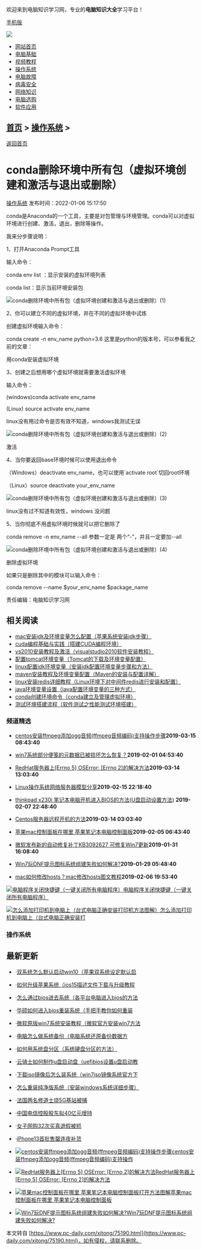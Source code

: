欢迎来到电脑知识学习网，专业的**电脑知识大全**学习平台！

[手机版](https://m.pc-daily.com/)

[![](https://www.pc-daily.com/static/images/logo.png)](https://www.pc-daily.com/)

 

*   [网站首页](https://www.pc-daily.com/)
*   [电脑基础](https://www.pc-daily.com/jichu/)
*   [视频教程](https://www.pc-daily.com/shipin/)
*   [操作系统](https://www.pc-daily.com/xitong/)
*   [电脑故障](https://www.pc-daily.com/guzhang/)
*   [病毒安全](https://www.pc-daily.com/anquan/)
*   [网络知识](https://www.pc-daily.com/wangluo/)
*   [电脑选购](https://www.pc-daily.com/xuangou/)
*   [软件应用](https://www.pc-daily.com/ruanjian/)

[首页](https://www.pc-daily.com/) > [操作系统](https://www.pc-daily.com/xitong/) >
----------------------------------------------------------------------------

[返回首页](https://www.pc-daily.com/)

conda删除环境中所有包（虚拟环境创建和激活与退出或删除）
==============================

[操作系统](https://www.pc-daily.com/xitong/) 发布时间：2022-01-06 15:17:50

conda是Anaconda的一个工具，主要是对包管理与环境管理。conda可以对虚拟环境进行创建、激活，退出，删除等操作。

我来分步骤说明：

1、打开Anaconda Prompt工具

输入命令：

conda env list ：显示安装的虚拟环境列表

conda list：显示当前环境安装包

![conda删除环境中所有包（虚拟环境创建和激活与退出或删除）(1)](https://img.pc-daily.com/uploads/allimg/220106/151K0DL-0.jpg)

2、你可以建立不同的虚拟环境，并在不同的虚拟环境中试炼

创建虚拟环境输入命令：

conda create -n env\_name python=3.6 这里是python的版本号，可以参看我之前的文章：

用conda安装虚拟环境

3、创建之后想用哪个虚拟环境就需要激活虚拟环境

输入命令：

(windows)conda activate env\_name

(Linux) source activate env\_name

linux没有用过命令是否有效不知道，windows我测试无误

![conda删除环境中所有包（虚拟环境创建和激活与退出或删除）(2)](https://img.pc-daily.com/uploads/allimg/220106/151K01B1-1.jpg)

激活

4、当你要返回base环境时候可以使用退出命令

（Windows）deactivate env\_name，也可以使用\`activate root\`切回root环境

（Linux）source deactivate your\_env\_name

![conda删除环境中所有包（虚拟环境创建和激活与退出或删除）(3)](https://img.pc-daily.com/uploads/allimg/220106/151K03325-2.jpg)

linux没有过不知道有效性，windows 没问题

5、当你彻底不用虚拟环境时候就可以把它删除了

conda remove -n env\_name --all 参数一定是 两个“-”，并且一定要加--all

![conda删除环境中所有包（虚拟环境创建和激活与退出或删除）(4)](https://img.pc-daily.com/uploads/allimg/220106/151K0B91-3.jpg)

删除虚拟环境

如果只是删除其中的模块可以输入命令：

conda remove --name $your\_env\_name $package\_name

[](about:blank#)[](about:blank# "分享到QQ空间")[](about:blank# "分享到新浪微博")[](about:blank# "分享到腾讯微博")[](about:blank# "分享到微信")[](about:blank# "分享到百度新首页")[](about:blank# "分享到QQ好友")[](about:blank# "分享到百度云收藏")

责任编辑：电脑知识学习网

相关阅读
----

*   [mac安装jdk及环境变量怎么配置（苹果系统安装jdk步骤）](https://www.pc-daily.com/xitong/74960.html "mac安装jdk及环境变量怎么配置（苹果系统安装jdk步骤）")
*   [cuda编程基础与实践（搭建CUDA编程环境）](https://www.pc-daily.com/wangluo/75000.html "cuda编程基础与实践（搭建CUDA编程环境）")
*   [vs2010安装教程及激活（visualstudio2010软件安装教程）](https://www.pc-daily.com/xitong/75027.html "vs2010安装教程及激活（visualstudio2010软件安装教程）")
*   [配置tomcat环境变量（Tomcat的下载及环境变量配置）](https://www.pc-daily.com/xitong/75029.html "配置tomcat环境变量（Tomcat的下载及环境变量配置）")
*   [linux配置jdk环境变量（安装jdk配置环境变量步骤和方法）](https://www.pc-daily.com/xitong/75060.html "linux配置jdk环境变量（安装jdk配置环境变量步骤和方法）")
*   [maven安装教程及环境变量配置（Maven的安装与配置详解）](https://www.pc-daily.com/xitong/75068.html "maven安装教程及环境变量配置（Maven的安装与配置详解）")
*   [linux安装redis详细教程（Linux环境下对中间件redis进行安装和配置）](https://www.pc-daily.com/wangluo/75094.html "linux安装redis详细教程（Linux环境下对中间件redis进行安装和配置）")
*   [java环境变量设置（java配置环境变量的三种方式）](https://www.pc-daily.com/xitong/75134.html "java环境变量设置（java配置环境变量的三种方式）")
*   [conda创建环境命令（conda建立及管理虚拟环境）](https://www.pc-daily.com/xitong/75141.html "conda创建环境命令（conda建立及管理虚拟环境）")
*   [测试环境搭建流程（软件测试之性能测试环境搭建）](https://www.pc-daily.com/wangluo/75161.html "测试环境搭建流程（软件测试之性能测试环境搭建）")

### 频道精选

*   [centos安装ffmpeg添加ogg音频(ffmpeg音频编码)支持操作步骤](https://www.pc-daily.com/xitong/51380.html "centos安装ffmpeg添加ogg音频(ffmpeg音频编码)支持操作步骤")**2019-03-15 08:43:40**
*   [win7系统部分便笺的元数据已被损坏怎么恢复？](https://www.pc-daily.com/xitong/39238.html "win7系统部分便笺的元数据已被损坏怎么恢复？")**2019-02-01 04:53:40**
*   [RedHat服务器上\[Errno 5\] OSError: \[Errno 2\]的解决方法](https://www.pc-daily.com/xitong/51144.html "RedHat服务器上[Errno 5] OSError: [Errno 2]的解决方法")**2019-03-14 13:03:40**
*   [Linux操作系统网络服务器模型分享](https://www.pc-daily.com/xitong/43479.html "Linux操作系统网络服务器模型分享")**2019-02-15 22:18:40**
*   [thinkpad x230i 笔记本电脑开机进入BIOS的方法(U盘启动设置方法)](https://www.pc-daily.com/xitong/41181.html "thinkpad x230i 笔记本电脑开机进入BIOS的方法(U盘启动设置方法) ") **2019-02-07 22:48:40**

*   [Centos服务器远程开机的方法](https://www.pc-daily.com/xitong/51024.html "Centos服务器远程开机的方法")**2019-03-14 03:03:40**
*   [苹果mac控制面板在哪里 苹果笔记本电脑控制面板](https://www.pc-daily.com/xitong/40412.html "苹果mac控制面板在哪里 苹果笔记本电脑控制面板打开方法图解")**2019-02-05 06:43:40**
*   [微软发布新的自动修复补丁KB3092627 可修复Win7更新](https://www.pc-daily.com/xitong/39085.html "微软发布新的自动修复补丁KB3092627 可修复Win7更新错误")**2019-01-31 16:08:40**
*   [Win7玩DNF提示图标系统组建失败如何解决?](https://www.pc-daily.com/xitong/38385.html "Win7玩DNF提示图标系统组建失败如何解决?")**2019-01-29 05:48:40**
*   [mac如何修改hosts？mac修改hosts图文教程](https://www.pc-daily.com/xitong/40858.html "mac如何修改hosts？mac修改hosts图文教程")**2019-02-06 19:53:40**

[![电脑程序关闭快捷键（一键关闭所有电脑程序）](https://img.pc-daily.com/uploads/allimg/211118/0S9141Y2-0-lp.jpg)](https://www.pc-daily.com/xitong/67675.html "电脑程序关闭快捷键（一键关闭所有电脑程序）")[电脑程序关闭快捷键（一键关闭所有电脑程序）](https://www.pc-daily.com/xitong/67675.html "电脑程序关闭快捷键（一键关闭所有电脑程序）")

[![怎么添加打印机到电脑上（台式电脑正确安装打印机方法图解）](https://img.pc-daily.com/uploads/allimg/211011/1KK12212-0-lp.jpg)](https://www.pc-daily.com/xitong/62258.html "怎么添加打印机到电脑上（台式电脑正确安装打印机方法图解）")[怎么添加打印机到电脑上（台式电脑正确安装打](https://www.pc-daily.com/xitong/62258.html "怎么添加打印机到电脑上（台式电脑正确安装打印机方法图解）")

### 操作系统

最新更新
----

*   ·[双系统怎么默认启动win10（苹果双系统设定默认启](https://www.pc-daily.com/xitong/100618.html "双系统怎么默认启动win10（苹果双系统设定默认启动为win10的方法）")
*   ·[如何升级苹果系统（ios15描述文件下载与升级教程](https://www.pc-daily.com/xitong/100617.html "如何升级苹果系统（ios15描述文件下载与升级教程）")
*   ·[怎么通过bios进去系统（各平台电脑进入bios的方法](https://www.pc-daily.com/xitong/100616.html "怎么通过bios进去系统（各平台电脑进入bios的方法）")
*   ·[华硕如何进入bios重装系统（手把手教你如何重装](https://www.pc-daily.com/xitong/100615.html "华硕如何进入bios重装系统（手把手教你如何重装系统）")
*   ·[微软原版win7系统安装教程（微软官方安装win7方法](https://www.pc-daily.com/xitong/100611.html "微软原版win7系统安装教程（微软官方安装win7方法）")
*   ·[电脑怎么做系统备份（电脑系统还原备份数据方](https://www.pc-daily.com/xitong/100606.html "电脑怎么做系统备份（电脑系统还原备份数据方法）")
*   ·[如何用系统盘分区（系统硬盘分区的方法）](https://www.pc-daily.com/xitong/100601.html "如何用系统盘分区（系统硬盘分区的方法）")
*   ·[云骑士如何制作u盘启动盘（uefibios设置u盘启动教](https://www.pc-daily.com/xitong/100598.html "云骑士如何制作u盘启动盘（uefibios设置u盘启动教程）")
*   ·[下载iso镜像后怎么装系统（win7iso镜像系统官方下](https://www.pc-daily.com/xitong/100591.html "下载iso镜像后怎么装系统（win7iso镜像系统官方下载教程）")
*   ·[怎么重装纯净版系统（安装windows系统详细步骤）](https://www.pc-daily.com/xitong/100588.html "怎么重装纯净版系统（安装windows系统详细步骤）")
*   ·[法国两名修道士烧5G基站被捕](https://www.pc-daily.com/news/59627.html "法国两名修道士烧5G基站被捕")
*   ·[中国电信控股股东拟40亿元增持](https://www.pc-daily.com/news/59494.html "中国电信控股股东拟40亿元增持")
*   ·[女子网购32次买真退假被抓](https://www.pc-daily.com/news/59436.html "女子网购32次买真退假被抓")
*   ·[iPhone13首批售罄连夜补货](https://www.pc-daily.com/news/59421.html "iPhone13首批售罄连夜补货")

*   [![centos安装ffmpeg添加ogg音频(ffmpeg音频编码)支持操作步骤](https://img.pc-daily.com/uploads/allimg/5338/151T1G07-0-lp.jpg)](https://www.pc-daily.com/xitong/51380.html "centos安装ffmpeg添加ogg音频(ffmpeg音频编码)支持操作步骤")[centos安装ffmpeg添加ogg音频(ffmpeg音频编码)支持操作](https://www.pc-daily.com/xitong/51380.html "centos安装ffmpeg添加ogg音频(ffmpeg音频编码)支持操作步骤")
*   [![RedHat服务器上[Errno 5] OSError: [Errno 2]的解决方法](https://img.pc-daily.com/uploads/allimg/4752/11135115c-0-lp.png)](https://www.pc-daily.com/xitong/51144.html "RedHat服务器上[Errno 5] OSError: [Errno 2]的解决方法")[RedHat服务器上\[Errno 5\] OSError: \[Errno 2\]的解决方法](https://www.pc-daily.com/xitong/51144.html "RedHat服务器上[Errno 5] OSError: [Errno 2]的解决方法")
*   [![苹果mac控制面板在哪里 苹果笔记本电脑控制面板打开方法图解](https://img.pc-daily.com/uploads/allimg/5002/1Z3345128-0-lp.jpg)](https://www.pc-daily.com/xitong/40412.html "苹果mac控制面板在哪里 苹果笔记本电脑控制面板打开方法图解")[苹果mac控制面板在哪里 苹果笔记本电脑控制面板](https://www.pc-daily.com/xitong/40412.html "苹果mac控制面板在哪里 苹果笔记本电脑控制面板打开方法图解")
*   [![Win7玩DNF提示图标系统组建失败如何解决?](https://img.pc-daily.com/uploads/allimg/1029/22293a145-0-lp.png)](https://www.pc-daily.com/xitong/38385.html "Win7玩DNF提示图标系统组建失败如何解决?")[Win7玩DNF提示图标系统组建失败如何解决?](https://www.pc-daily.com/xitong/38385.html "Win7玩DNF提示图标系统组建失败如何解决?")

本文转自 [https://www.pc-daily.com/xitong/75190.html](https://www.pc-daily.com/xitong/75190.html)，如有侵权，请联系删除。
